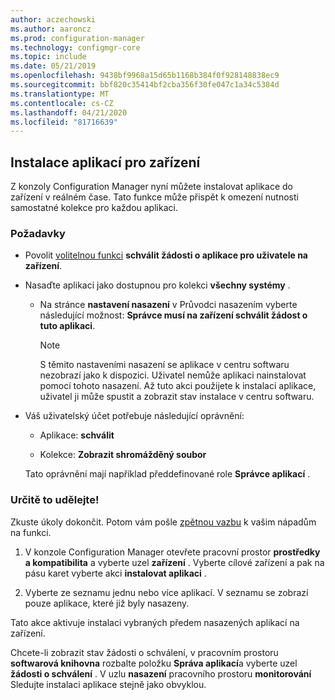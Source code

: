 ```yaml
---
author: aczechowski
ms.author: aaroncz
ms.prod: configuration-manager
ms.technology: configmgr-core
ms.topic: include
ms.date: 05/21/2019
ms.openlocfilehash: 9438bf9968a15d65b1168b384f0f928148838ec9
ms.sourcegitcommit: bbf820c35414bf2cba356f30fe047c1a34c5384d
ms.translationtype: MT
ms.contentlocale: cs-CZ
ms.lasthandoff: 04/21/2020
ms.locfileid: "81716639"
---
```

## <a name="install-applications-for-a-device"></a><a name="bkmk_device-app"></a>Instalace aplikací pro zařízení

<!--4402180-->

Z konzoly Configuration Manager nyní můžete instalovat aplikace do zařízení v reálném čase. Tato funkce může přispět k omezení nutnosti samostatné kolekce pro každou aplikaci.

### <a name="prerequisites"></a>Požadavky

- Povolit [volitelnou funkci](../../../../servers/manage/install-in-console-updates.md#bkmk_options) **schválit žádosti o aplikace pro uživatele na zařízení**.  

- Nasaďte aplikaci jako dostupnou pro kolekci **všechny systémy** .  

    - Na stránce **nastavení nasazení** v Průvodci nasazením vyberte následující možnost: **Správce musí na zařízení schválit žádost o tuto aplikaci**.  

        > [!Note]  
        > S těmito nastaveními nasazení se aplikace v centru softwaru nezobrazí jako k dispozici. Uživatel nemůže aplikaci nainstalovat pomocí tohoto nasazení. Až tuto akci použijete k instalaci aplikace, uživatel ji může spustit a zobrazit stav instalace v centru softwaru.

- Váš uživatelský účet potřebuje následující oprávnění:

    - Aplikace: **schválit**

    - Kolekce: **Zobrazit shromážděný soubor**

    Tato oprávnění mají například předdefinované role **Správce aplikací** .

### <a name="try-it-out"></a>Určitě to udělejte!

Zkuste úkoly dokončit. Potom vám pošle [zpětnou vazbu](../../../../understand/find-help.md#product-feedback) k vašim nápadům na funkci.

1. V konzole Configuration Manager otevřete pracovní prostor **prostředky a kompatibilita** a vyberte uzel **zařízení** . Vyberte cílové zařízení a pak na pásu karet vyberte akci **instalovat aplikaci** .

1. Vyberte ze seznamu jednu nebo více aplikací. V seznamu se zobrazí pouze aplikace, které již byly nasazeny.

Tato akce aktivuje instalaci vybraných předem nasazených aplikací na zařízení.

Chcete-li zobrazit stav žádosti o schválení, v pracovním prostoru **softwarová knihovna** rozbalte položku **Správa aplikací**a vyberte uzel **žádosti o schválení** . V uzlu **nasazení** pracovního prostoru **monitorování** Sledujte instalaci aplikace stejně jako obvyklou.
